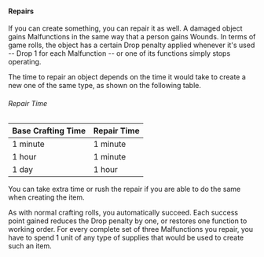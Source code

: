 #### Repairs

If you can create something, you can repair it as well. A damaged object
gains Malfunctions in the same way that a person gains Wounds. In terms
of game rolls, the object has a certain Drop penalty applied whenever
it's used -- Drop 1 for each Malfunction -- or one of its functions
simply stops operating.

The time to repair an object depends on the time it would take to create
a new one of the same type, as shown on the following table.

###### Repair Time

| Base Crafting Time | Repair Time |
| ------------------ | ----------- |
| 1 minute           | 1 minute    |
| 1 hour             | 1 minute    |
| 1 day              | 1 hour      |

You can take extra time or rush the repair if you are able to do the
same when creating the item.

As with normal crafting rolls, you automatically succeed. Each success
point gained reduces the Drop penalty by one, or restores one function
to working order. For every complete set of three Malfunctions you
repair, you have to spend 1 unit of any type of supplies that would be
used to create such an item.

